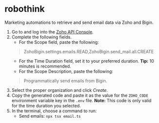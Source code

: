 # robothink
 Marketing automations to retrieve and send email data via Zoho and Bigin.

1. Go to and log into the [Zoho API Console](https://api-console.zoho.com/client/1000.WWR8T7C33QE1YSR0HEE3EUY33ZK8TF).
2. Complete the following fields.
    - For the Scope field, paste the following:
    > ZohoBigin.settings.emails.READ,ZohoBigin.send_mail.all.CREATE
    - For the Time Duration field, set it to your preferred duration. **Tip:** 10 minutes is recommended.
    - For the Scope Description, paste the following:
    > Programmatically send emails from Bigin.
3. Select the proper organization and click *Create*.
4. Copy the generated code and paste it as the value for the `ZOHO_CODE` environment variable key in the `.env` file. **Note:** This code is only valid for the time duration you selected.
5. In the terminal, choose a command to run:
    - Send emails: `npx tsx email.ts`